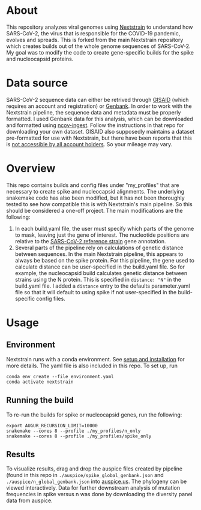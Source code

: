 # About

This repository analyzes viral genomes using [Nextstrain](https://nextstrain.org) to understand how SARS-CoV-2, the virus that is responsible for the COVID-19 pandemic, evolves and spreads. This is forked from the main Nextstrain repository which creates builds out of the whole genome sequences of SARS-CoV-2. My goal was to modify the code to create gene-specific builds for the spike and nucleocapsid proteins. 

# Data source

SARS-CoV-2 sequence data can either be retrived through [GISAID](https://www.gisaid.org/) (which requires an account and registration) or [Genbank](https://www.ncbi.nlm.nih.gov/genbank/). In order to work with the Nextstrain pipeline, the sequence data and metadata must be properly formatted. I used Genbank data for this analysis, which can be downloaded and formatted using [ncov-ingest](https://github.com/nextstrain/ncov-ingest). Follow the instructions in that repo for downloading your own dataset. GISAID also supposedly maintains a dataset pre-formatted for use with Nextstrain, but there have been reports that this is [not accessible by all account holders](https://discussion.nextstrain.org/t/nextmeta-and-nextfasta-not-on-gisaid/224). So your mileage may vary.

# Overview
This repo contains builds and config files under "my_profiles" that are necessary to create spike and nucleocapsid alignments. The underlying snakemake code has also been modified, but it has not been thoroughly tested to see how compatible this is with Nextstrain's main pipeline. So this should be considered a one-off project. 
The main modifications are the following:
1. In each build.yaml file, the user must specify which parts of the genome to mask, leaving just the gene of interest. The nucleotide positions are relative to the  [SARS-CoV-2 reference strain](https://www.ncbi.nlm.nih.gov/nuccore/1798174254) gene annotation. 
2. Several parts of the pipeline rely on calculations of genetic distance between sequences. In the main Nextstrain pipeline, this appears to always be based on the spike protein. For this pipeline, the gene used to calculate distance can be user-specified in the build.yaml file. So for example, the nucleocapsid build calculates genetic distance between strains using the N protein. This is specified in `distance: "N"` in the build.yaml file. I added a `distance` entry to the defaults parameter.yaml file so that it will default to using spike if not user-specified in the build-specific config files.

# Usage
## Environment
Nextstrain runs with a conda environment. See [setup and installation](https://nextstrain.github.io/ncov/setup.html) for more details. The yaml file is also included in this repo. To set up, run 
```
conda env create --file environment.yaml
conda activate nextstrain
```

## Running the build
To re-run the builds for spike or nucleocapsid genes, run the following:
```
export AUGUR_RECURSION_LIMIT=10000
snakemake --cores 8 --profile ./my_profiles/n_only
snakemake --cores 8 --profile ./my_profiles/spike_only
```

## Results
To visualize results, drag and drop the auspice files created by pipeline (found in this repo in `./auspice/spike_global_genbank.json` and `./auspice/n_global_genbank.json` into [auspice.us](auspice.us). The phylogeny can be viewed interactively. Data for further downstream analysis of mutation frequencies in spike versus n was done by downloading the diversity panel data from auspice.
